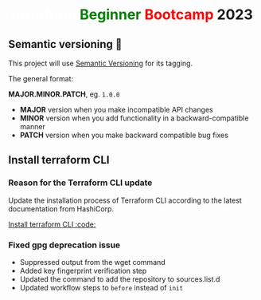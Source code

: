 # <span style="color:white">Terraform</span> <span style="color:green">Beginner</span> <span style="color:red">Bootcamp</span> 2023

## Semantic versioning :mage:

This project will use [Semantic Versioning](https://semver.org/) for its tagging.

The general format:

 **MAJOR.MINOR.PATCH**, eg. `1.0.0`

- **MAJOR** version when you make incompatible API changes
- **MINOR** version when you add functionality in a backward-compatible manner
- **PATCH** version when you make backward compatible bug fixes

## Install terraform CLI

### Reason for the Terraform CLI update

Update the installation process of Terraform CLI according to the latest documentation from HashiCorp.

[Install terraform CLI :code:](https://developer.hashicorp.com/terraform/tutorials/aws-get-started/install-cli)

### Fixed gpg deprecation issue

- Suppressed output from the wget command
- Added key fingerprint verification step
- Updated the command to add the repository to sources.list.d
- Updated workflow steps to `before` instead of `init`
